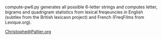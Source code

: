 compute-pw6.py generates all possible 6-letter strings and computes letter, bigrams and quadrigram statistics from lexical freqeuncies in English (subtlex from the British lexicaon project) and French (FreqFilms from Lexique.org).

Christophe@Pallier.org
